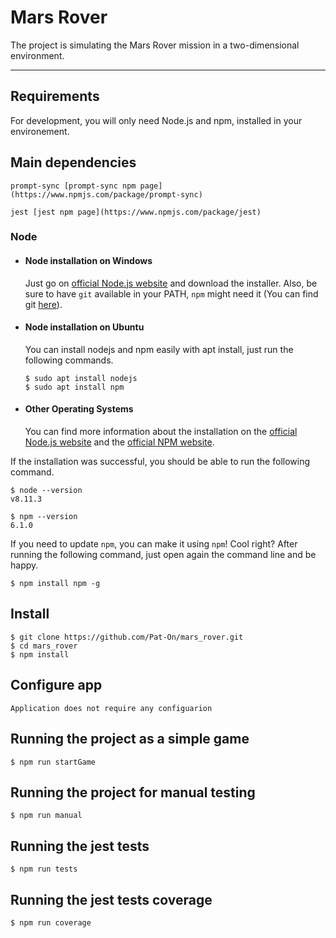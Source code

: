 # Mars Rover

The project is simulating the Mars Rover mission in a two-dimensional environment.

---
## Requirements

For development, you will only need Node.js and npm, installed in your environement.

## Main dependencies

    prompt-sync [prompt-sync npm page](https://www.npmjs.com/package/prompt-sync)

    jest [jest npm page](https://www.npmjs.com/package/jest)

### Node
- #### Node installation on Windows

  Just go on [official Node.js website](https://nodejs.org/) and download the installer.
Also, be sure to have `git` available in your PATH, `npm` might need it (You can find git [here](https://git-scm.com/)).

- #### Node installation on Ubuntu

  You can install nodejs and npm easily with apt install, just run the following commands.

      $ sudo apt install nodejs
      $ sudo apt install npm

- #### Other Operating Systems
  You can find more information about the installation on the [official Node.js website](https://nodejs.org/) and the [official NPM website](https://npmjs.org/).

If the installation was successful, you should be able to run the following command.

    $ node --version
    v8.11.3

    $ npm --version
    6.1.0

If you need to update `npm`, you can make it using `npm`! Cool right? After running the following command, just open again the command line and be happy.

    $ npm install npm -g

## Install

    $ git clone https://github.com/Pat-On/mars_rover.git
    $ cd mars_rover
    $ npm install

## Configure app

    Application does not require any configuarion

## Running the project as a simple game

    $ npm run startGame

## Running the project for manual testing

    $ npm run manual

## Running the jest tests

    $ npm run tests

## Running the jest tests coverage

    $ npm run coverage